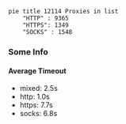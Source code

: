 
```mermaid
pie title 12114 Proxies in list
    "HTTP" : 9365
    "HTTPS": 1349
    "SOCKS" : 1548
```

### Some Info
#### Average Timeout

- mixed: 2.5s
- http: 1.0s
- https: 7.7s
- socks: 6.8s